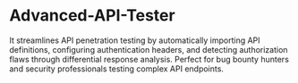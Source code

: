 # Advanced-API-Tester
 It streamlines API penetration testing by automatically importing API definitions, configuring authentication headers, and detecting authorization flaws through differential response analysis. Perfect for bug bounty hunters and security professionals testing complex API endpoints.
